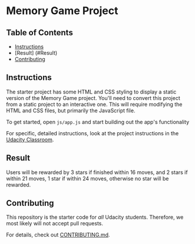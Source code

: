 # Memory Game Project

## Table of Contents

* [Instructions](#instructions)
* [Result] (#Result)
* [Contributing](#contributing)

## Instructions

The starter project has some HTML and CSS styling to display a static version of the Memory Game project. You'll need to convert this project from a static project to an interactive one. This will require modifying the HTML and CSS files, but primarily the JavaScript file.

To get started, open `js/app.js` and start building out the app's functionality

For specific, detailed instructions, look at the project instructions in the [Udacity Classroom](https://classroom.udacity.com/me).

## Result
Users will be rewarded by 3 stars if finished within 16 moves, and 2 stars if within 21 moves, 1 star if within 24 moves, otherwise no star will be rewarded.

## Contributing

This repository is the starter code for _all_ Udacity students. Therefore, we most likely will not accept pull requests.

For details, check out [CONTRIBUTING.md](CONTRIBUTING.md).
